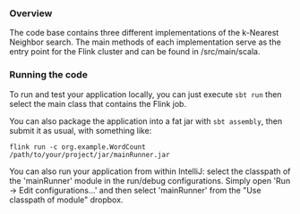 ### Overview

The code base contains three different implementations of the k-Nearest Neighbor search. The main methods of each implementation serve as the entry point for the Flink cluster and can be found in /src/main/scala.

### Running the code

To run and test your application locally, you can just execute `sbt run` then select the main class that contains the Flink job. 

You can also package the application into a fat jar with `sbt assembly`, then submit it as usual, with something like: 

```
flink run -c org.example.WordCount /path/to/your/project/jar/mainRunner.jar
```

You can also run your application from within IntelliJ:  select the classpath of the 'mainRunner' module in the run/debug configurations.
Simply open 'Run -> Edit configurations...' and then select 'mainRunner' from the "Use classpath of module" dropbox. 

